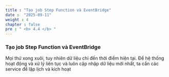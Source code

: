 ```yaml
---
title : "Tạo job Step Function và EventBridge"
date :  "2025-09-11" 
weight : 4
chapter : false
pre : " <b> 4.4 </b> "
---
```




### Tạo job Step Function và EventBridge

Mọi thứ xong xuôi, tuy nhiên dữ liệu chỉ đến thời điểm hiện tại. Để hệ thống hoạt động và xử lý liên tục và luôn cập nhập dữ liệu mới nhất, ta cần các service để lập lịch và kích hoạt




